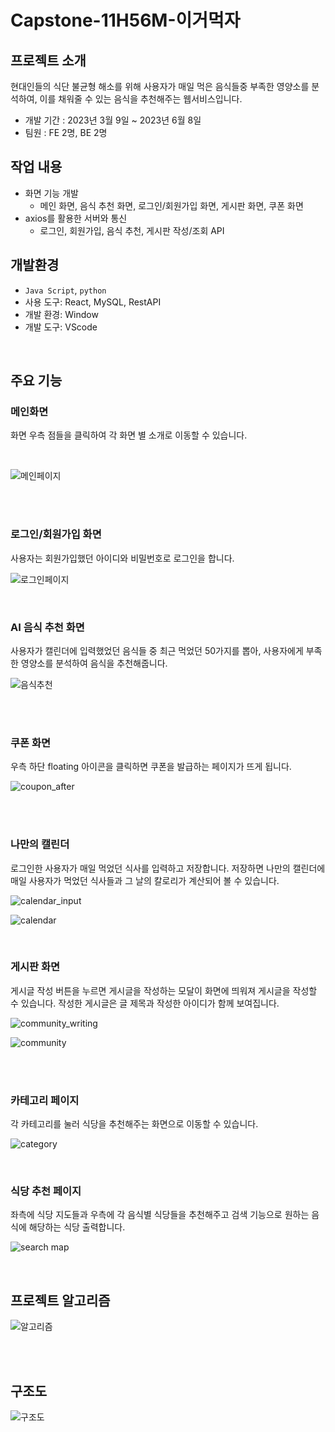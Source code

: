 # Capstone-11H56M-이거먹자

## 프로젝트 소개
현대인들의 식단 불균형 해소를 위해 사용자가 매일 먹은 음식들중 부족한 영양소를 분석하여, 이를 채워줄 수 있는 음식을 추천해주는 웹서비스입니다.
- 개발 기간 : 2023년 3월 9일 ~ 2023년 6월 8일
- 팀원 : FE 2명, BE 2명



## 작업 내용
- 화면 기능 개발
   - 메인 화면, 음식 추천 화면, 로그인/회원가입 화면, 게시판 화면, 쿠폰 화면
- axios를 활용한 서버와 통신
   - 로그인, 회원가입, 음식 추천, 게시판 작성/조회 API


## 개발환경
- `Java Script`, `python`
- 사용 도구: React, MySQL, RestAPI
- 개발 환경: Window
- 개발 도구: VScode

<br>

## 주요 기능
### **메인화면**<br>
화면 우측 점들을 클릭하여 각 화면 별 소개로 이동할 수 있습니다.
 
<br>

![메인페이지](https://github.com/rainnn99/11H56M_Capstone/assets/102869025/97cf0e1c-4074-44cc-b018-adbae0e620df)

<br>
<br>

### **로그인/회원가입 화면**<br>
사용자는 회원가입했던 아이디와 비밀번호로 로그인을 합니다.<br>

![로그인페이지](https://github.com/rainnn99/11H56M_Capstone/assets/102869025/692a5e49-2606-49d4-a915-a782145c2864)

<br>

### **AI 음식 추천 화면**<br>

사용자가 캘린더에 입력했었던 음식들 중 최근 먹었던 50가지를 뽑아, 사용자에게 부족한 영양소를 분석하여 음식을 추천해줍니다. <br>

![음식추천](https://github.com/rainnn99/11H56M_Capstone/assets/102869025/0a1fbcc0-8ed5-472c-82f6-1e9ecb8fd1d3)

<br>


<br>



### **쿠폰 화면**<br>

우측 하단 floating 아이콘을 클릭하면 쿠폰을 발급하는 페이지가 뜨게 됩니다. <br>

![coupon_after](https://github.com/rainnn99/11H56M_Capstone/assets/102869025/2f9922db-500a-4c49-8e5f-b3f674563567)

<br>

<br>


### **나만의 캘린더**<br>

로그인한 사용자가 매일 먹었던 식사를 입력하고 저장합니다. 저장하면 나만의 캘린더에 매일 사용자가 먹었던 식사들과 그 날의 칼로리가 계산되어 볼 수 있습니다. <br>


![calendar_input](https://github.com/rainnn99/11H56M_Capstone/assets/102869025/094e7a17-d03a-4baa-85fd-1a9c1c341b0f)<br>

![calendar](https://github.com/rainnn99/11H56M_Capstone/assets/102869025/2363af0f-7a7c-48c1-8ed4-4af885359baa)
<br>

<br>



### **게시판 화면**<br>
게시글 작성 버튼을 누르면 게시글을 작성하는 모달이 화면에 띄워져 게시글을 작성할 수 있습니다. 작성한 게시글은 글 제목과 작성한 아이디가 함께 보여집니다. <br>

![community_writing](https://github.com/rainnn99/11H56M_Capstone/assets/102869025/9ef70ee3-fd6d-4e2e-a668-c7ed01589d01)<br>

![community](https://github.com/rainnn99/11H56M_Capstone/assets/102869025/de64bdac-7c91-4b34-86f1-29010696b110)

<br>

<br>


### **카테고리 페이지**<br> 
각 카테고리를 눌러 식당을 추천해주는 화면으로 이동할 수 있습니다. <br>

![category](https://github.com/rainnn99/11H56M_Capstone/assets/102869025/4c37e4fd-dee2-4d88-a1cf-ecc516858040)
<br>

<br>


### **식당 추천 페이지**<br>

좌측에 식당 지도들과 우측에 각 음식별 식당들을 추천해주고 검색 기능으로 원하는 음식에 해당하는 식당 출력합니다. <br>

![search map](https://github.com/rainnn99/11H56M_Capstone/assets/102869025/a28c25a7-4c6a-4bc6-ba2b-98fe8e75be07)
<br>

<br>

## 프로젝트 알고리즘<br>

![알고리즘](https://github.com/rainnn99/11H56M_Capstone/assets/102869025/96d32f3f-270f-42ce-b7b3-e55415537d2a)

<br>

<br>

## 구조도 <br>
![구조도](https://github.com/rainnn99/11H56M_Capstone/assets/102869025/225b3602-5ba2-4bc1-97f6-ec1acc37b6d9)

<br>



